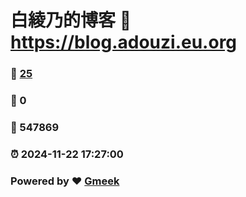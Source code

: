 # 白綾乃的博客 :link: https://blog.adouzi.eu.org 
### :page_facing_up: [25](https://blog.adouzi.eu.org/tag.html) 
### :speech_balloon: 0 
### :hibiscus: 547869 
### :alarm_clock: 2024-11-22 17:27:00 
### Powered by :heart: [Gmeek](https://github.com/Meekdai/Gmeek)
